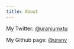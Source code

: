 ```yaml
---
title: About
---
```

My Twitter: [@uraniumxtu](https://x.com/uraniumxtu/)

My Github page: [@uranv](https://github.com/uranv)
